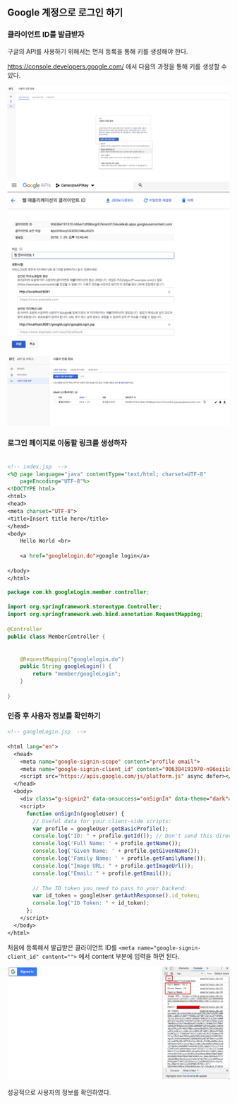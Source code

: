 ## Google 계정으로 로그인 하기







### 클라이언트 ID를 발급받자

구글의 API를 사용하기 위해서는 먼저 등록을 통해 키를 생성해야 한다.   

https://console.developers.google.com/ 에서 다음의 과정을 통해 키를 생성할 수 있다.



<img src="https://github.com/ysjhmtb/blog_images/blob/master/documents/VIVA%20BRUTE%20FORCE/CODING/Google%20%EA%B3%84%EC%A0%95%EC%9C%BC%EB%A1%9C%20%EB%A1%9C%EA%B7%B8%EC%9D%B8%20%ED%95%98%EA%B8%B0/1.png?raw=true">



<img src="https://github.com/ysjhmtb/blog_images/blob/master/documents/VIVA%20BRUTE%20FORCE/CODING/Google%20%EA%B3%84%EC%A0%95%EC%9C%BC%EB%A1%9C%20%EB%A1%9C%EA%B7%B8%EC%9D%B8%20%ED%95%98%EA%B8%B0/3.png?raw=true">

<img src="https://github.com/ysjhmtb/blog_images/blob/master/documents/VIVA%20BRUTE%20FORCE/CODING/Google%20%EA%B3%84%EC%A0%95%EC%9C%BC%EB%A1%9C%20%EB%A1%9C%EA%B7%B8%EC%9D%B8%20%ED%95%98%EA%B8%B0/2.png?raw=true">









### 로그인 페이지로 이동할 링크를 생성하자

```jsp

<!-- index.jsp  -->
<%@ page language="java" contentType="text/html; charset=UTF-8"
    pageEncoding="UTF-8"%>
<!DOCTYPE html>
<html>
<head>
<meta charset="UTF-8">
<title>Insert title here</title>
</head>
<body>
	Hello World <br>
	
	<a href="googlelogin.do">google login</a>

</body>
</html>
```

```java
package com.kh.googleLogin.member.controller;

import org.springframework.stereotype.Controller;
import org.springframework.web.bind.annotation.RequestMapping;

@Controller
public class MemberController {

	
	@RequestMapping("googlelogin.do")
	public String googleLogin() {
		return "member/googleLogin";
	}
	
}

```







### 인증 후 사용자 정보를 확인하기

```jsp
<!-- googleLogin.jsp  -->

<html lang="en">
  <head>
    <meta name="google-signin-scope" content="profile email">
    <meta name="google-signin-client_id" content="906384191970-n96eii1dt986cgrh7krom313i4us4kab.apps.googleusercontent.com">
    <script src="https://apis.google.com/js/platform.js" async defer></script>
  </head>
  <body>
    <div class="g-signin2" data-onsuccess="onSignIn" data-theme="dark"></div>
    <script>
      function onSignIn(googleUser) {
        // Useful data for your client-side scripts:
        var profile = googleUser.getBasicProfile();
        console.log("ID: " + profile.getId()); // Don't send this directly to your server!
        console.log('Full Name: ' + profile.getName());
        console.log('Given Name: ' + profile.getGivenName());
        console.log('Family Name: ' + profile.getFamilyName());
        console.log("Image URL: " + profile.getImageUrl());
        console.log("Email: " + profile.getEmail());

        // The ID token you need to pass to your backend:
        var id_token = googleUser.getAuthResponse().id_token;
        console.log("ID Token: " + id_token);
      };
    </script>
  </body>
</html>
```





 처음에 등록해서 발급받은 클라이언트 ID를 `<meta name="google-signin-client_id" content="">` 에서 content 부분에 입력을 하면 된다.



<img src="https://github.com/ysjhmtb/blog_images/blob/master/documents/VIVA%20BRUTE%20FORCE/CODING/Google%20%EA%B3%84%EC%A0%95%EC%9C%BC%EB%A1%9C%20%EB%A1%9C%EA%B7%B8%EC%9D%B8%20%ED%95%98%EA%B8%B0/4.png?raw=true">



성공적으로 사용자의 정보를 확인하였다. 







